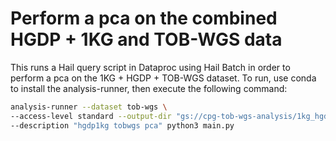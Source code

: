 # Perform a pca on the combined HGDP + 1KG and TOB-WGS data

This runs a Hail query script in Dataproc using Hail Batch in order to perform a pca on the 1KG + HGDP + TOB-WGS dataset. To run, use conda to install the analysis-runner, then execute the following command:

```sh
analysis-runner --dataset tob-wgs \
--access-level standard --output-dir "gs://cpg-tob-wgs-analysis/1kg_hgdp_tobwgs_pca/v0" \
--description "hgdp1kg tobwgs pca" python3 main.py
```
